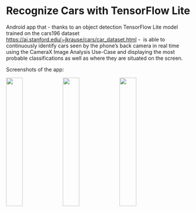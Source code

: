 # Recognize Cars with TensorFlow Lite

Android app that - thanks to an object detection TensorFlow Lite model trained on the cars196 dataset https://ai.stanford.edu/~jkrause/cars/car_dataset.html -  is able to continuously identify cars seen by the phone’s back camera in real time using the CameraX Image Analysis Use-Case and displaying the most probable classifications as well as where they are situated on the screen.

Screenshots of the app:

<img src="https://github.com/SilviaSantano/RecognizeCarsWithTensorFlowLite/blob/main/Screenshots/2.png" width="30%" height="30%"/><nobr>
<img src="https://github.com/SilviaSantano/RecognizeCarsWithTensorFlowLite/blob/main/Screenshots/3.png" width="30%" height="30%"/><nobr>
<img src="https://github.com/SilviaSantano/RecognizeCarsWithTensorFlowLite/blob/main/Screenshots/4.png" width="30%" height="30%"/>

